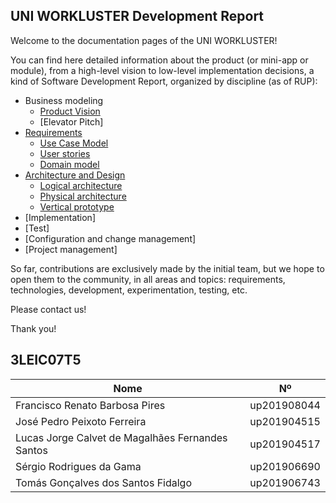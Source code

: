 ## UNI WORKLUSTER Development Report

Welcome to the documentation pages of the UNI WORKLUSTER!

You can find here detailed information about the product (or mini-app or module), from a high-level vision to low-level implementation decisions, a kind of Software Development Report, organized by discipline (as of RUP): 

* Business modeling 
  * [Product Vision](/docs/ProductVision.md)
  * [Elevator Pitch]
* [Requirements](/docs/requirements.md)
  * [Use Case Model](/docs/requirements.md#Use-case-model)
  * [User stories](https://github.com/LEIC-ES-2021-22/3LEIC07T5/issues)
  * [Domain model](/docs/requirements.md#Domain-model)
* [Architecture and Design](/docs/ArchitectureAndDesign.md)
  * [Logical architecture](/docs/ArchitectureAndDesign.md#Logical-architecture)
  * [Physical architecture](/docs/ArchitectureAndDesign.md#Physical-architecture)
  * [Vertical prototype](/docs/ArchitectureAndDesign.md#Vertical-prototype)
* [Implementation]
* [Test]
* [Configuration and change management]
* [Project management]

So far, contributions are exclusively made by the initial team, but we hope to open them to the community, in all areas and topics: requirements, technologies, development, experimentation, testing, etc.

Please contact us! 

Thank you!

## 3LEIC07T5

| Nome  | Nº    | 
|-----|------|
| Francisco Renato Barbosa Pires  | up201908044 |
| José Pedro Peixoto Ferreira  | up201904515 | 
| Lucas Jorge Calvet de Magalhães Fernandes Santos  | up201904517 | 
| Sérgio Rodrigues da Gama  | up201906690 | 
| Tomás Gonçalves dos Santos Fidalgo | up201906743 |
